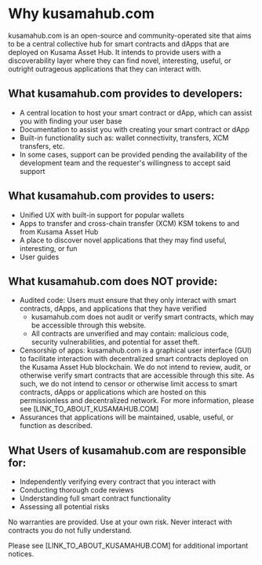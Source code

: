 # Why kusamahub.com
kusamahub.com is an open-source and community-operated site that aims to be a central collective hub for smart contracts and dApps that are deployed on Kusama Asset Hub. It intends to provide users with a discoverability layer where they can find novel, interesting, useful, or outright outrageous applications that they can interact with.

## What kusamahub.com provides to developers:
- A central location to host your smart contract or dApp, which can assist you with finding your user base
- Documentation to assist you with creating your smart contract or dApp
- Built-in functionality such as: wallet connectivity, transfers, XCM transfers, etc.
- In some cases, support can be provided pending the availability of the development team and the requester's willingness to accept said support

## What kusamahub.com provides to users:
- Unified UX with built-in support for popular wallets
- Apps to transfer and cross-chain transfer (XCM) KSM tokens to and from Kusama Asset Hub
- A place to discover novel applications that they may find useful, interesting, or fun
- User guides 

## What kusamahub.com does NOT provide:
- Audited code: Users must ensure that they only interact with smart contracts, dApps, and applications that they have verified
    - kusamahub.com does not audit or verify smart contracts, which may be accessible through this website.
    - All contracts are unverified and may contain: malicious code, security vulnerabilities, and potential for asset theft.
- Censorship of apps: kusamahub.com is a graphical user interface (GUI) to facilitate interaction with decentralized smart contracts deployed on the Kusama Asset Hub blockchain. We do not intend to review, audit, or otherwise verify smart contracts that are accessible through this site. As such, we do not intend to censor or otherwise limit access to smart contracts, dApps or applications which are hosted on this permissionless and decentralized network. For more information, please see [LINK_TO_ABOUT_KUSAMAHUB.COM]
- Assurances that applications will be maintained, usable, useful, or function as described.

## What Users of kusamahub.com are responsible for:
- Independently verifying every contract that you interact with
- Conducting thorough code reviews
- Understanding full smart contract functionality
- Assessing all potential risks

No warranties are provided. Use at your own risk. Never interact with contracts you do not fully understand.
 
Please see [LINK_TO_ABOUT_KUSAMAHUB.COM] for additional important notices.
